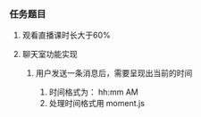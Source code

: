 ### 任务题目

1. 观看直播课时长大于60%

2. 聊天室功能实现

   1. 用户发送一条消息后，需要呈现出当前的时间

      1. 时间格式为： hh:mm AM
      2. 处理时间格式用 moment.js

